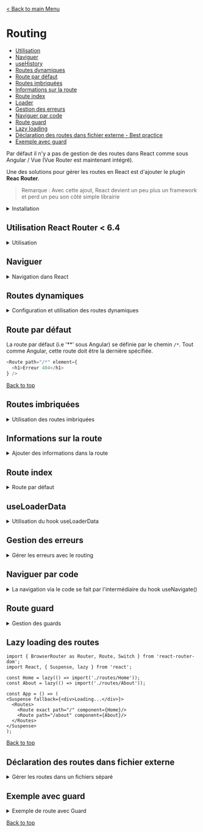 [< Back to main Menu](https://github.com/gsoulie/react-resources/blob/master/react-presentation.md)    

# Routing

* [Utilisation](#utilisation)     
* [Naviguer](#naviguer)    
* [useHistory](https://github.com/gsoulie/react-resources/blob/main/react-hooks.md#usehistory)      
* [Routes dynamiques](#routes-dynamiques)     
* [Route par défaut](#route-par-défaut)     
* [Routes imbriquées](#routes-imbriquées)     
* [Informations sur la route](#informations-sur-la-route)      
* [Route index](#route-index)     
* [Loader](#useLoaderData)    
* [Gestion des erreurs](#gestion-des-erreurs)     
* [Naviguer par code](#naviguer-par-code)     
* [Route guard](#route-guard)     
* [Lazy loading](#lazy-loading)      
* [Déclaration des routes dans fichier externe - Best practice](#déclaration-des-routes-dans-fichier-externe)     
* [Exemple avec guard](#exemple-avec-guard)       


Par défaut il n'y a pas de gestion de des routes dans React comme sous Angular / Vue (Vue Router est maintenant intégré). 

Une des solutions pour gérer les routes en React est d'ajouter le plugin **Reac Router**.

> Remarque : Avec cette ajout, React devient un peu plus un framework et perd un peu son côté simple librairie

<details>
	<summary>Installation</summary>

 ````npm install react-router-dom````

Initialisation dans le *index.js* ou *main.tsx*

````tsx
import { BrowserRouter } from 'react-router-dom';	// <-- ajouter l'import

ReactDOM.createRoot(document.getElementById('root') as HTMLElement).render(
  <BrowserRouter>	<!-- encadrer tout le dom avec BrowserRouter -->
    <React.StrictMode>
      <App />
    </React.StrictMode>
  </BrowserRouter>
)
````

</details>

## Utilisation React Router < 6.4

<details>
  <summary>Utilisation</summary>

Pour utiliser le routing dans un composant, il faut importer les modules 

````typescript
import { Route, Routes } from 'react-router-dom';
````

Ensuite on va encadrer le code qui dépend d'un routage avec une balise ````<Routes>```` qui va contenir chaque ````<Route>````.

Chaque balise ````<Route>```` prend un paramètre *path* ainsi qu'un paramètre *element* qui va contenir tout le contenu qui est accessible via la route en question

*App.tsx*
````tsx
import { Route, Routes } from 'react-router-dom';

function App() {
  return (
    <div className='main-container'>
      <img src={reactLogo} className="logo react" alt="React logo" />
      <Routes>
        <Route path="/" element={
          <div>
            <h2>Tuto Todo App</h2>
            <Hello name='Guillaume'>
              <span style={{ color: 'red' }}>Bonjour Typescript</span>
            </Hello>
          </div>
        } />
		<Route 
			path="/users" 
			element={
			  <UserList></UserList> 
			} />
      </Routes>      
      
    </div>    
  )
}
````

[Back to top](#routing)     

</details>

## Naviguer

<details>
  <summary>Navigation dans React</summary>
Tout comme Angular / Vue, utiliser une balise 

````html
<a href="">
````
permet de naviguer entre les routes mais a pour inconvénient de déclencher un rafraichissement de toute la page.

Avec React Router on va donc utiliser l'élément ````<Link>````

````tsx
import { Route, Routes, Link } from 'react-router-dom';

return (
	<nav>
		<Link to="/">Accueil</Link>&nbsp;|&nbsp;
		<Link to="/users">Utilisateurs</Link>&nbsp;|&nbsp;
		<Link to="/profile/1234545">Profil</Link>
	</nav>
)
````

### Elément NavLink

L'élément *NavLink* est **smiliaire** à l'élément *Link*, à la différence qu'il permet de paramétrer la classe css en fonction de si le lien est actif ou non 

````tsx
import { Route, Routes, Link } from 'react-router-dom';

return (
	<nav>
		<NavLink to="/" className={({isActive}) => (isActive ? 'activeLink' : undefined)} end="true">Accueil</NavLink>
		<NavLink to="/users" className={({isActive}) => (isActive ? 'activeLink' : undefined)} end="true">Utilisateurs</NavLink>
		<NavLink to="/profile/1234545" style={{({isActive}) => (isActive ? (color: 'red') : undefined)}}>Profil</NavLink>
	</nav>
)
````

> Remarque importante : par défaut, le router regarde si la route demandée **commence** par la chaîne spécifiée dans l'attribut **to**. De cette manière, **toutes** les routes correspondantes à ce motif seront marquées comme *active*. Dans l'exemple, la première route étant la toute "/", alors toutes les routes seront marquées comme active. Ceci étant un problème, il faut alors renseigner la propriété **end** à *true* pour éviter de marquer toutes les routes comme active. Pour les routes ayant un path "unique', il n'est pas nécessaire de spécifier l'attribut *end*

[Back to top](#routing)    

</details>

## Routes dynamiques

<details>
  <summary>Configuration et utilisation des routes dynamiques</summary>

````typescript
return (
    <div className='main-container'>
      <Link to="/profile/1234545">Route avec paramètre</Link>
      
      <Routes>
        <Route path="/profile/:id" element={
          <Profile></Profile>
        } />
      </Routes>
);
````

*Récupération des paramètres de route côté enfant*

````typescript
import { useParams } from 'react-router-dom';	// <-- importer le hook useParams

export default function Profile() {
  const routeParams = useParams();

  return (
    <div>
      <h2>Votre profil</h2>
      <h4>Utilisateur N°#{ routeParams.id }</h4>
    </div>
  )
}
````

[Back to top](#routing)     
</details>

## Route par défaut

La route par défaut (i.e '**' sous Angular) se définie par le chemin ````/*````. Tout comme Angular, cette route doit être la dernière spécifiée.

````typescript
<Route path="/*" element={
  <h1>Erreur 404</h1>
} />
````

[Back to top](#routing)     

## Routes imbriquées

<details>
  <summary>Utilisation des routes imbriquées</summary>


### React router > 6.4

````typescript
const router = createBrowserRouter([
	{
		path: '/',
		element: <RootLayout />,
		children: [
			{ path: '/', element: <HomePage /> },
			{ path: '/products', element: <Products /> }
		]
	},{
		path: '/admin',
		element: <Admin />
	}
])
````

### React router < 6.4
*Parent.tsx*
````tsx
return (
    <div className='main-container'>
	
	  <!-- navigation principale -->
      <nav>
        <Link to="/">Accueil</Link>
        <Link to="/profile/1234545">Profil</Link>
      </nav>
	  
      <Routes>
        <Route path="/" element={
          <div>
            <h2>Accueil</h2>
          </div>
        } />
        
        <Route path="/profile/:id" element={<Profile />}>
          <Route path="/profile/:id/coords" element={<Coords />}/>	<!-- route imbriquée -->
          <Route path="/profile/:id/cart" element={<Cart/>}/>
        </Route>
		
        <Route path="/*" element={<h1>Erreur 404</h1>} />
      </Routes>
	</div>
);
````

Une autre syntaxe moins verbeuse est possible 

````tsx
<Route path="/profile">
  <Route path=":id" element={<Profile/>}/>
  <Route path=":id/edit" element={<Edit />} />
  <Route path=":id/coords" element={<Coords />}/>
  <Route path=":id/cart" element={<Cart/>}/>
</Route>
````

Dans la sous-page contenant le routage imbriqué, il faut alors importer un élément ````<Outlet>```` équivalent au *<router-outlet>* Angular.

*Profile.tsx*
````tsx
import { useParams, Link, Outlet } from 'react-router-dom';

export default function Profile() {
  const routeParams = useParams();

  return (
    <div>
      <h2>Votre profil</h2>
      <h4>Utilisateur N°#{routeParams.id}</h4>
	  
	  <!-- Sous navigation : Attention à bien reprendre les paramètre dans la route si nécessaire-->
      <nav>
        <Link to={`/profile/${routeParams.id}/coords`}>Mes coordonnées</Link>&nbsp;|&nbsp;
        <Link to={`/profile/${routeParams.id}/cart`}>Mon panier</Link>
      </nav>
	  
      <Outlet />
	  
    </div>
  )
}
````
[Back to top](#routing)     

</details>

## Informations sur la route

<details>
  <summary>Ajouter des informations dans la route</summary>
	
L'utilisation du hook **useLocation** de *react-router-dom* permet de récupérer certaines informations sur la route

````tsx
import React from 'react'
import { useLocation } from 'react-router-dom';

export default function Cart() {
  const locationInfo = useLocation();
  console.log(locationInfo);
  
  return ()
}
````

Les informations retournées sont les suivantes :

````
hash: ""	// si on souhaite atteindre une ancre particulière
key: "ug7pqwxz"		// clé unique de la route
pathname: "/profile/1234545/cart"
search: ""		// paramètres de requête ex avec '?param=valeur'
state: null		// state passé en paramètre de navigation
````
  
[Back to top](#routing)     	

</details>

## Route index

<details>
  <summary>Route par défaut</summary>
	
La route de type **index** est la route par défaut qui sera appelée lorsque la route parent sera activée. Dans l'exemple ci-dessous, la route */profile/<id>* chargera le composant ````<Profile>```` à l'intérieur duquel sera chargé l'élément **Route index** dans le *Outlet*

````tsx
<Route path="/profile/:id" element={<Profile />}>
  <Route index element={<h1>Route index</h1>}/>		<!-- Route index -->
  <Route path="/profile/:id/coords" element={<Coords />}/>
  <Route path="/profile/:id/cart" element={<Cart/>}/>
</Route>
````

[Back to top](#routing)     

</details>

## useLoaderData

<details>
  <summary>Utilisation du hook useLoaderData</summary>

https://www.youtube.com/watch?v=L2kzUg6IzxM&ab_channel=Academind

useLoaderData est un hook de React Router. Il permet de déclencher un chargement de data lors de l'activation d'une route. 


*Composant Enfant*
````tsx
import { useLoaderData } from 'react-router-dom';
import { fetchPostDetailFromApi } from '../shared/services/post';

export const PostDetail = () => {
	const postData = useLoaderData();
	
	return (
		<>
			<h2>Détail du post</h2>
			<h4>{ postData.title }</h4>
			<p>{ postData.message }</p>
		</>
	)
}

export function loader({ params }) {	// params de la route
	const postId = params.id;
	return fetchPostDetailFromApi(postId);
}
````

Le loader est ensuite déclenché via la propriété ````loader```` de l'élément ````<Route>````

*Composant Parent*
````tsx
import { loader as postDetailLoader } from '../components/PostDetail';

<Route path="/blog">
	<Route path=":id" element={<PostDetail />} loader="{postDetailLoader}"/>
</Route>
````
[Back to top](#routing)     

### defer

A voir utilisation de ````defer```` pour retarder le chargement de certaines données lors du routage

[Back to top](#routing)     

</details>

## Gestion des erreurs

<details>
  <summary>Gérer les erreurs avec le routing</summary>
	
Depuis React Router 6.4, un nouveau paramètre ````errorElement```` permet de gérer un affichage en cas d'erreur levée par le ````loader````

````tsx
<Route 
	path=":id" 
	element={<PostDetail />} 
	loader="{postDetailLoader}"
	errorElement={<h1>Une erreur est survenue lors du chargement des données</h1>}
/>
````

Ce paramètre peut être positionné sur n'importe quel route à n'importe quel niveau (note : en plaçant le paramètre au niveau parent, si une erreur est levée par un enfant, cela déclenchera l'affichage défini dans le niveau parent). Cela permet de pouvoir gérer une page d'erreur pour chaque route si besoin

### useRouteError

Le hook useRouteError permet d'accéder à l'erreur levée par le routage

Soit la requête : 

````tsx
const response = await fetch('<URL>');
if (!response.ok) {
	throw { message: 'Failed to load posts', status: 500 };
}
````

Sera lue avec le hook de la manière suivante

````tsx
import { useRouteError } from 'react-router-dom';

const error = useRouteError();

return (
	<p>{ error.code } - { error.message }</p>
)
````

[Back to top](#routing)     

</details>

## Naviguer par code

<details>
	
  <summary>La navigation via le code se fait par l'intermédiaire du hook useNavigate()</summary>  

````tsx
export default function Cart() {
  const navigate = useNavigate();
  
  return (
    <div>
      <h3>Votre panier</h3>
      <button onClick={() => navigate('/')}>Retour accueil</button>
    </div>
  )
}
````

[Back to top](#routing)     

</details>

## Route guard

<details>
  <summary>Gestion des guards</summary>
	
Il existe plusieurs solution pour protéger un ensemble de route. Une des plus simple est la suivante 

1 - Créer un fichier permettant d'activer un ensemble de route si le critère choisi est validé (ex : authentification)

*ProtectedRoutes.tsx*
````tsx
import { useContext } from 'react'
import { Navigate, Outlet } from 'react-router-dom'
import AuthContext from './shared/contexts/authContext'

export const PrivateRoutes = () => {
  //const authCtx = useContext(AuthContext);  	// possibilité de se baser sur une valeur de contexte
  let auth = {'token':true}
return (
    auth.token ? <Outlet/> : <Navigate to='/login'/>
  )
}
````

La fonction regarde si la condition est validée, si c'est le cas elle affichera le contenu des routes dans un objet ````<Outlet>````. Dans le cas contraire elle redirigera vers la route */login*

Ensuite dans le composant principal il suffit d'encadrer les routes à protéger dans une autre *Route* qui recevra comme élément le *ProtectedRoutes* défini précédemment.

Sans y inclure la route par défaut type "**" et les routes qui doivent rester accessibles tout le temps

*App.tsx*
```tsx
return (
  <AuthContext.Provider value={authCtx}>
	<div>
		<Toolbar />
		<Routes>
		
		  <Route element={<PrivateRoutes />}>
			<Route path="/" element={<ProductList />} />
			<Route path="/cart" element={<Cart/>} />
		  </Route>
		  
		  <Route path='/login' element={<Login/>}/>
		</Routes>
	</div>
  </AuthContext.Provider>
  )
````
[Back to top](#routing)     

</details>

## Lazy loading des routes

````tsx
import { BrowserRouter as Router, Route, Switch } from 'react-router-dom';
import React, { Suspense, lazy } from 'react';
 
const Home = lazy(() => import('./routes/Home'));
const About = lazy(() => import('./routes/About'));
 
const App = () => (
<Suspense fallback={<div>Loading...</div>}>
  <Routes>
	<Route exact path="/" component={Home}/>
	<Route path="/about" component={About}/>
  </Routes>
</Suspense>  
);
````
[Back to top](#routing)     

## Déclaration des routes dans fichier externe

<details>
  <summary>Gérer les routes dans un fichiers séparé</summary>

*app-routing.tsx*

````typescript
import { RestrictedMembers } from './components/RestrictedMembers';
import { Admin } from './components/Admin';
import { Login } from './components/Login';
import { Public } from './components/Public';
import { ErrorPage } from './components/ErrorPage';
import { createBrowserRouter, redirect } from 'react-router-dom'
import authService from "./shared/services/auth.service";
import App from './App'

const authLoader = () => {
  if (!authService.isLogged()) {
    return redirect('/login');
  } else {
    return true;
  }
};

export const routes = createBrowserRouter([
  {
    path: '/',
    element: <App />,
    errorElement: <ErrorPage />,
    children: [
      {
        errorElement: <ErrorPage />,
        children: [
          {
            element: <Public />,
            index: true
          },
          {
            element: <Login />,
            path: '/login'
          },
          {
            element: <Admin />,
            path: '/admin',
            loader: authLoader
          },
          {
            element: <RestrictedMembers />,
            path: '/members',
            loader: authLoader
          },
        ]
      }
    ]
  }
])
````

*main.tsx*

````tsx
import { routes } from './app-routing'
import { RouterProvider } from 'react-router-dom';

const router = routes;

ReactDOM.createRoot(document.getElementById('root') as HTMLElement).render(
  // <BrowserRouter>
  //   <App />
  // </BrowserRouter>
  <RouterProvider router={router} />
)
````

*App.tsx*

````tsx
import { Outlet } from "react-router-dom";

 return (
    <>      
	<Header />
	<Menu />
	<Outlet />
    </>
  )
````
[Back to top](#routing)     

</details>

## Exemple avec guard

<details>
  <summary>Exemple de route avec Guard</summary>
	
Une autre syntaxe consiste à séparer les routing dans différent composants. Dans cet exemple nous avons 3 zones de routage, une publique, une privée et une pour l'authentification

*App.tsx*

````typescript
<BrowserRouter>
	<BrowserRouter>
        <Routes>
          <Route path="/*" element={<PublicRouter />}/>
          <Route path="/admin/*" element={
            <AuthGuard>
              <AdminRouter />
            </AuthGuard>
          }/>
          <Route path="/auth/*" element={<AuthRouter/>}/>
        </Routes>
      </BrowserRouter>
</BrowserRouter>
````

*Guard*

````typescript
import { Navigate } from "react-router-dom";
import { accountService } from "@/_services/account.service";

export const AuthGuard = ({children}) => {

    if(!accountService.isLogged()){
        return <Navigate to="/auth/login"/>
    }
   
    return children
};
````

*PublicRouter.tsx*

````typescript
import { Routes, Route } from "react-router-dom"

export const PublicRouter = () => {
	return (
		<Routes>
			<Route element={<Layout />} >
				<Route index element={<Home />} />
				<Route path="home" element={<Home />} />
				<Route path="service/:id" element={<Service />} />
				<Route path="*" element={<Error />} />
			</Route>
		</Routes>
	)
}

export const Layout = () => {
	return (
		<>
			<Header />
			
			<Outlet />
		</>
	)
}
````

*AdminRouter.tsx*

````typescript
import { Routes, Route } from "react-router-dom"

export const AdminRouter = () => {
	return (
		<Routes>
			<Route element={<AdminLayout />} >
				<Route index element={<Dashboard />} />
				<Route path="user">
					<Route path="index" element={<User />} />
					<Route path="edit/:id" element={<UserEdit />} />
					<Route path="add" element={<UserAdd />} />
				</Route>
				<Route path="product">
					<Route path="index" element={<Product />} />
					<Route path="edit/:id" element={<ProductEdit />} />
					<Route path="add" element={<ProductAdd />} />
				</Route>
				<Route path="*" element={<Error />} />
			</Route>
		</Routes>
	)
}

export const AdminLayout = () => {
	return (
		<>
			<Header/>
            <div id="admin">
                <SideMenu/>
                <div>
					<Outlet/>
				</div>
            </div>
		</>
	)
}
````

*AuthRouter.tsx*

````typescript
export const AuthRouter = () => {
	return (
		<Routes>
			<Route index element={<Login/>}/>
			<Route path="login" element={<Login />} />
			<Route path="*" element={<Error />} />
		</Routes>
	)
}
````

</details>

[Back to top](#routing)     
